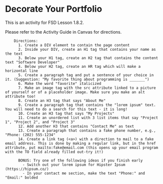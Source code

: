 # Decorate Your Portfolio

This is an activity for FSD Lesson 1.8.2.

Please refer to the Activity Guide in Canvas for directions.

        Directions:
          1. Create a DIV element to contain the page content
          2. Inside your DIV, create an H1 tag that contains your name as the text
          3. Below your H1 tag, create an H2 tag that contains the content text "Software Developer"
          4. Below your H2 tag, create an HR tag which will make a horizontal line
          5. Create a paragraph tag and put a sentence of your choice in it. (Suggestion: "My favorite thing about programming is _______")
          6. Make the word "favorite" italicized
          7. Make an image tag with the src attribute linked to a picture of yourself or of a placeholder image. Make sure you make an alt attribute too!
          8. Create an H3 tag that says "About Me"
          9. Create a paragraph tag that contains the "lorem ipsum" text. You will need to do a search for this text - it is long!
          10. Create an H3 tag that says "My Projects"
          11. Create an unordered list with 3 list items that say "Project 1", "Project 2", and "Project 3"
          12. Add another H3 that contains "Contact Me" as text
          13. Create a paragraph that contains a fake phone number, e.g., "Phone: (202) 555-1234"
          14. Create a link tag (<a>) with a direction to mail to a fake email address. This is done by making a regular link, but in the href attribute, put mailto:fake@email.com (this opens up your email program with the TO field already filled out-try it!)
  
          BONUS: Try one of the following ideas if you finish early
            - Switch out your lorem ipsum for Hipster Ipsum (https://hipsum.co/)
            - In your contact me section, make the text "Phone:" and "Email:" bolded
     